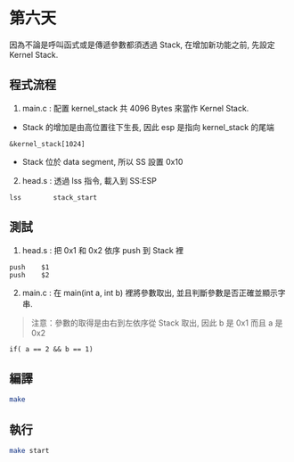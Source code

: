 # 第六天

因為不論是呼叫函式或是傳遞參數都須透過 Stack, 在增加新功能之前, 先設定 Kernel Stack.

## 程式流程

1. main.c : 配置 kernel_stack 共 4096 Bytes 來當作 Kernel Stack.
* Stack 的增加是由高位置往下生長, 因此 esp 是指向 kernel_stack 的尾端 
```
&kernel_stack[1024]
```
* Stack 位於 data segment, 所以 SS 設置 0x10

2. head.s : 透過 lss 指令, 載入到 SS:ESP
```
lss        stack_start
```

## 測試

1. head.s : 把 0x1 和 0x2 依序 push 到 Stack 裡
```
push    $1
push    $2
```

2. main.c : 在 main(int a, int b) 裡將參數取出, 並且判斷參數是否正確並顯示字串.
>注意：參數的取得是由右到左依序從 Stack 取出, 因此 b 是 0x1 而且 a 是 0x2
```
if( a == 2 && b == 1)
```

## 編譯
```bash
make
```

## 執行
```bash
make start
```
